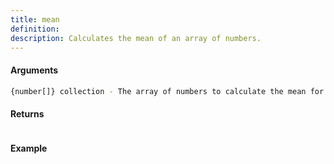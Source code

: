 ```yaml
---
title: mean
definition: 
description: Calculates the mean of an array of numbers.
---
```



#### Arguments


```bash
{number[]} collection - The array of numbers to calculate the mean for.
```


#### Returns


```bash

```


#### Example


```ts

```